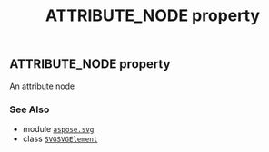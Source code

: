 ﻿---
title: ATTRIBUTE_NODE property
second_title: Aspose.SVG for Python via .NET API References
description: 
type: docs
weight: 600
url: /python-net/aspose.svg/svgsvgelement/attribute_node/
is_root: false
---

## ATTRIBUTE_NODE property


An attribute node

### See Also
* module [`aspose.svg`](../../)
* class [`SVGSVGElement`](/svg/python-net/aspose.svg/svgsvgelement)
